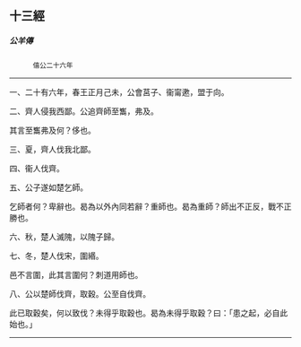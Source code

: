 

## 十三經

##### 公羊傳
　　　`僖公二十六年`

* * *

一、二十有六年，春王正月己未，公會莒子、衞甯遬，盟于向。

二、齊人侵我西鄙。公追齊師至雟，弗及。

其言至雟弗及何？侈也。

三、夏，齊人伐我北鄙。

四、衞人伐齊。

五、公子遂如楚乞師。

乞師者何？卑辭也。曷為以外內同若辭？重師也。曷為重師？師出不正反，戰不正勝也。

六、秋，楚人滅隗，以隗子歸。

七、冬，楚人伐宋，圍緡。

邑不言圍，此其言圍何？刺道用師也。

八、公以楚師伐齊，取穀。公至自伐齊。

此已取穀矣，何以致伐？未得乎取穀也。曷為未得乎取穀？曰：「患之起，必自此始也。」

* * *

